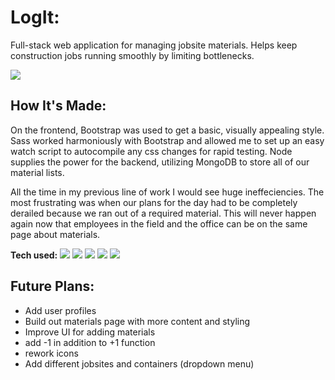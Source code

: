 

# LogIt: <a target="_blank" href="" ></a> 
Full-stack web application for managing jobsite materials. Helps keep construction jobs running smoothly by limiting bottlenecks.


<img src=https://user-images.githubusercontent.com/97787737/175576763-2f60f671-129d-4630-b9f7-e0d7999cc5ff.png>


## How It's Made:
On the frontend, Bootstrap was used to get a basic, visually appealing style.  Sass worked harmoniously with Bootstrap and allowed me to set up an easy watch script to autocompile any css changes for rapid testing.  Node supplies the power for the backend, utilizing MongoDB to store all of our material lists.  

All the time in my previous line of work I would see huge ineffeciencies.  The most frustrating was when our plans for the day had to be completely derailed because we ran out of a required material.  This will never happen again now that employees in the field and the office can be on the same page about materials.

**Tech used:** 
    <img src="https://img.shields.io/static/v1?label=|&message=SASS&color=2b625f&style=plastic&logo=sass"/>
    <img src="https://img.shields.io/static/v1?label=|&message=NODE.JS&color=43853D&style=plastic&logo=Node.js"/>
    <img src="https://img.shields.io/static/v1?label=|&message=Bootstrap&color=blueviolet&style=plastic&logo=Bootstrap"/>
    <img src="https://img.shields.io/static/v1?label=|&message=BOOTSTRAP&color=316c5e&style=plastic&logo=bootstrap"/>
    <img src="https://img.shields.io/static/v1?label=|&message=MONGO-DB&color=cdd148&style=plastic&logo=mongodb"/>
    


## Future Plans:

- Add user profiles
- Build out materials page with more content and styling
- Improve UI for adding materials
-   add -1 in addition to +1 function
-   rework icons
- Add different jobsites and containers (dropdown menu)
